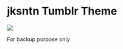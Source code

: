 # jksntn Tumblr Theme

![](https://trello-attachments.s3.amazonaws.com/5cdcc82290b049752e0c1b60/5d218c5853d3461f7aa50ec1/6065accdc8f93733dfad253c3eb7724d/image.png)

For backup purpose only
